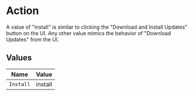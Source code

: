 # Action

A value of "install" is similar to clicking the "Download and Install Updates" button on the UI. Any other value mimics the behavior of "Download Updates" from the UI.


## Values

| Name      | Value     |
| --------- | --------- |
| `Install` | install   |